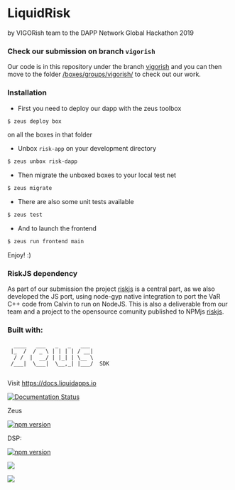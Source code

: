 # LiquidRisk

by VIGORish team to the DAPP Network Global Hackathon 2019

### Check our submission on branch `vigorish`

Our code is in this repository under the branch [vigorish](https://github.com/vigor-ish/zeus-sdk/tree/vigorish) and you can then move to the folder [/boxes/groups/vigorish/](https://github.com/vigor-ish/zeus-sdk/tree/vigorish/boxes/groups/vigorish) to check out our work.

### Installation

- First you need to deploy our dapp with the zeus toolbox
```bash
$ zeus deploy box
```
on all the boxes in that folder

- Unbox `risk-app` on your development directory
```bash
$ zeus unbox risk-dapp
```

- Then migrate the unboxed boxes to your local test net
```bash
$ zeus migrate
```

- There are also some unit tests available
```bash
$ zeus test
```

- And to launch the frontend
```bash
$ zeus run frontend main
```

Enjoy! :)

### RiskJS dependency

As part of our submission the project [riskjs](https://github.com/vigorstablecoin/riskjs) is a central part, as we also developed the JS port, using node-gyp native integration to port the VaR C++ code from Calvin to run on NodeJS. This is also a deliverable from our team and a project to the opensource comunity published to NPMjs [riskjs](https://www.npmjs.com/package/riskjs).


### Built with:

```            
  ____   ___   _   _   ___ 
 |_  /  / _ \ | | | | / __|
  / /  |  __/ | |_| | \__ \
 /___|  \___|  \__,_| |___/  SDK
            
```

Visit https://docs.liquidapps.io

[![Documentation Status](https://readthedocs.org/projects/liquidapps/badge/?version=stable)](https://docs.liquidapps.io)

Zeus

[![npm version](https://badge.fury.io/js/%40liquidapps%2Fzeus-cmd.svg)](https://badge.fury.io/js/%40liquidapps%2Fzeus-cmd)

DSP: 

[![npm version](https://badge.fury.io/js/%40liquidapps%2Fdsp.svg)](https://badge.fury.io/js/%40liquidapps%2Fdsp)

[![](https://images.microbadger.com/badges/version/liquidapps/zeus-dsp-bootstrap.svg)](https://hub.docker.com/r/liquidapps)

[![](https://images.microbadger.com/badges/image/liquidapps/eosio-dsp:v1.3-latest.svg)](https://hub.docker.com/r/liquidapps/eosio-dsp)

